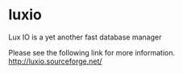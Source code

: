# luxio
Lux IO is a yet another fast database manager

Please see the following link for more information.
http://luxio.sourceforge.net/

